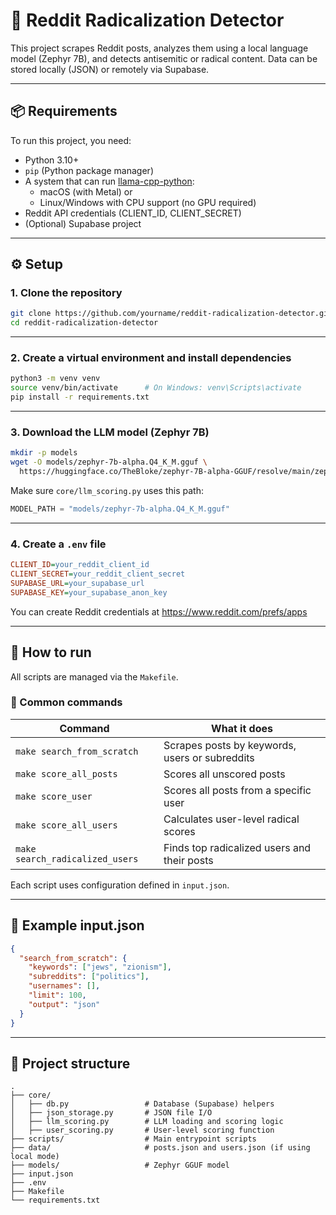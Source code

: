 
# 🧠 Reddit Radicalization Detector

This project scrapes Reddit posts, analyzes them using a local language model (Zephyr 7B), and detects antisemitic or radical content. Data can be stored locally (JSON) or remotely via Supabase.

---

## 📦 Requirements

To run this project, you need:

- Python 3.10+
- `pip` (Python package manager)
- A system that can run [llama-cpp-python](https://github.com/abetlen/llama-cpp-python):
  - macOS (with Metal) or
  - Linux/Windows with CPU support (no GPU required)
- Reddit API credentials (CLIENT_ID, CLIENT_SECRET)
- (Optional) Supabase project

---

## ⚙️ Setup

### 1. Clone the repository

```bash
git clone https://github.com/yourname/reddit-radicalization-detector.git
cd reddit-radicalization-detector
```

---

### 2. Create a virtual environment and install dependencies

```bash
python3 -m venv venv
source venv/bin/activate      # On Windows: venv\Scripts\activate
pip install -r requirements.txt
```

---

### 3. Download the LLM model (Zephyr 7B)

```bash
mkdir -p models
wget -O models/zephyr-7b-alpha.Q4_K_M.gguf \
  https://huggingface.co/TheBloke/zephyr-7B-alpha-GGUF/resolve/main/zephyr-7b-alpha.Q4_K_M.gguf
```

Make sure `core/llm_scoring.py` uses this path:

```python
MODEL_PATH = "models/zephyr-7b-alpha.Q4_K_M.gguf"
```

---

### 4. Create a `.env` file

```ini
CLIENT_ID=your_reddit_client_id
CLIENT_SECRET=your_reddit_client_secret
SUPABASE_URL=your_supabase_url
SUPABASE_KEY=your_supabase_anon_key
```

You can create Reddit credentials at https://www.reddit.com/prefs/apps

---

## 🧪 How to run

All scripts are managed via the `Makefile`.

### 🔧 Common commands

| Command                          | What it does |
|----------------------------------|---------------|
| `make search_from_scratch`       | Scrapes posts by keywords, users or subreddits |
| `make score_all_posts`           | Scores all unscored posts |
| `make score_user`                | Scores all posts from a specific user |
| `make score_all_users`           | Calculates user-level radical scores |
| `make search_radicalized_users` | Finds top radicalized users and their posts |

Each script uses configuration defined in `input.json`.

---

## 📝 Example input.json

```json
{
  "search_from_scratch": {
    "keywords": ["jews", "zionism"],
    "subreddits": ["politics"],
    "usernames": [],
    "limit": 100,
    "output": "json"
  }
}
```

---

## 📂 Project structure

```
.
├── core/
│   ├── db.py                 # Database (Supabase) helpers
│   ├── json_storage.py       # JSON file I/O
│   ├── llm_scoring.py        # LLM loading and scoring logic
│   ├── user_scoring.py       # User-level scoring function
├── scripts/                  # Main entrypoint scripts
├── data/                     # posts.json and users.json (if using local mode)
├── models/                   # Zephyr GGUF model
├── input.json
├── .env
├── Makefile
└── requirements.txt
```
